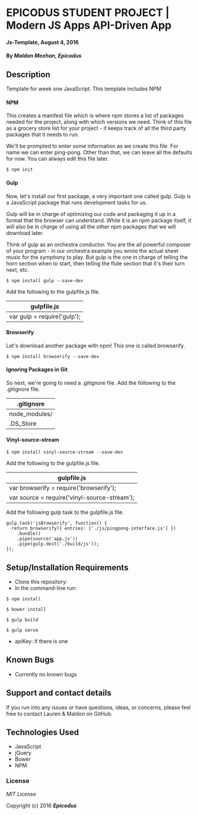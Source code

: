 # EPICODUS STUDENT PROJECT | Modern JS Apps API-Driven App

#### Js-Template, August 4, 2016

#### By _**Maldon Meehan, Epicodus**_

## Description

Template for week one JavaScript. This template includes NPM

#### NPM
This creates a manifest file which is where npm stores a list of packages needed for the project, along with which versions we need. Think of this file as a grocery store list for your project - it keeps track of all the third party packages that it needs to run.

We'll be prompted to enter some information as we create this file. For name we can enter ping-pong. Other than that, we can leave all the defaults for now. You can always edit this file later.

```
$ npm init
```

#### Gulp
Now, let's install our first package, a very important one called gulp. Gulp is a JavaScript package that runs development tasks for us.

Gulp will be in charge of optimizing our code and packaging it up in a format that the browser can understand. While it is an npm package itself, it will also be in charge of using all the other npm packages that we will download later.

Think of gulp as an orchestra conductor. You are the all powerful composer of your program - in our orchestra example you wrote the actual sheet music for the symphony to play. But gulp is the one in charge of telling the horn section when to start, then telling the flute section that it's their turn next, etc.

```
$ npm install gulp --save-dev
```

Add the following to the gulpfile.js file.

| gulpfile.js |
| ------------- |
| var gulp = require('gulp'); |

#### Browserify
Let's download another package with npm! This one is called browserify.

```
$ npm install browserify --save-dev
```

#### Ignoring Packages in Git
So next, we're going to need a .gitignore file. Add the following to the .gitignore file.

| .gitignore |
| ------------- |
| node_modules/ |
| .DS_Store |

#### Vinyl-source-stream
```
$ npm install vinyl-source-stream --save-dev
```

Add the following to the gulpfile.js file.

| gulpfile.js |
| ------------- |
| var browserify = require('browserify'); |
| var source = require('vinyl-source-stream'); |

Add the following gulp task to the gulpfile.js file.
```
gulp.task('jsBrowserify', function() {
  return browserify({ entries: ['./js/pingpong-interface.js'] })
    .bundle()
    .pipe(source('app.js'))
    .pipe(gulp.dest('./build/js'));
});
```

## Setup/Installation Requirements

* Clone this repository:
* In the command-line run:
```
$ npm install
```
```
$ bower install
```
```
$ gulp build
```
```
$ gulp serve
```
* apiKey: if there is one

## Known Bugs

* Currently no known bugs

## Support and contact details

If you run into any issues or have questions, ideas, or concerns, please feel free to contact Lauren & Maldon on GitHub.

## Technologies Used

* JavaScript
* jQuery
* Bower
* NPM

### License

*MIT License*

Copyright (c) 2016 **_Epicodus_**
